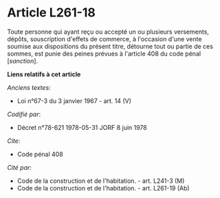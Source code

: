 # Article L261-18

Toute personne qui ayant reçu ou accepté un ou plusieurs versements, dépôts, souscription d'effets de commerce, à l'occasion
d'une vente soumise aux dispositions du présent titre, détourne tout ou partie de ces sommes, est punie des peines prévues à
l'article 408 du code pénal [*sanction*].

**Liens relatifs à cet article**

_Anciens textes_:

  - Loi n°67-3 du 3 janvier 1967 - art. 14 (V)

_Codifié par_:

  - Décret n°78-621 1978-05-31 JORF 8 juin 1978

_Cite_:

  - Code pénal 408

_Cité par_:

  - Code de la construction et de l'habitation. - art. L241-3 (M)
  - Code de la construction et de l'habitation. - art. L261-19 (Ab)
